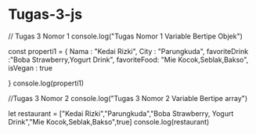 # Tugas-3-js
// Tugas 3 Nomor 1
console.log("Tugas Nomor 1 Variable Bertipe Objek")

const properti1 = { 
 Nama : "Kedai Rizki",
 City : "Parungkuda",
 favoriteDrink :"Boba Strawberry,Yogurt Drink",
 favoriteFood: "Mie Kocok,Seblak,Bakso",
 isVegan : true

}
console.log(properti1)

//Tugas 3 Nomor 2
console.log("Tugas 3 Nomor 2 Variable Bertipe array")

let restaurant = ["Kedai Rizki","Parungkuda","Boba Strawberry, Yogurt Drink","Mie Kocok,Seblak,Bakso",true]
console.log(restaurant)
